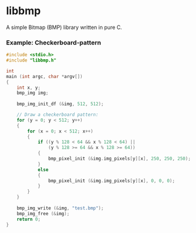 # libbmp
A simple Bitmap (BMP) library written in pure C.

### Example: Checkerboard-pattern
```C
#include <stdio.h>
#include "libbmp.h"

int
main (int argc, char *argv[])
{
	int x, y;
	bmp_img img;
	
	bmp_img_init_df (&img, 512, 512);

	// Draw a checkerboard pattern:
	for (y = 0; y < 512; y++)
	{	
		for (x = 0; x < 512; x++)
		{
			if ((y % 128 < 64 && x % 128 < 64) ||
			    (y % 128 >= 64 && x % 128 >= 64))
			{
				bmp_pixel_init (&img.img_pixels[y][x], 250, 250, 250);
			}
			else
			{
				bmp_pixel_init (&img.img_pixels[y][x], 0, 0, 0);
			}
		}
	}
	
	bmp_img_write (&img, "test.bmp");
	bmp_img_free (&img);
	return 0;
}
```
